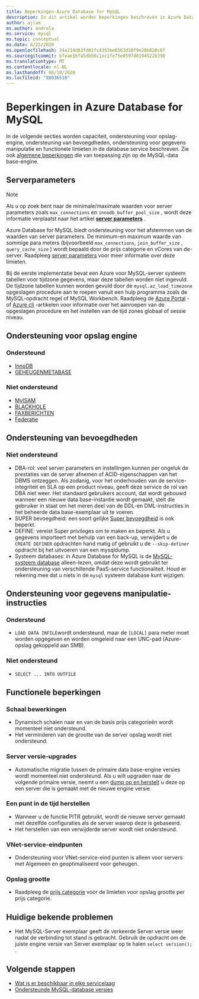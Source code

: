 ```yaml
---
title: Beperkingen-Azure Database for MySQL
description: In dit artikel worden beperkingen beschreven in Azure Database for MySQL, zoals het aantal opties voor de verbinding en de opslag engine.
author: ajlam
ms.author: andrela
ms.service: mysql
ms.topic: conceptual
ms.date: 6/25/2020
ms.openlocfilehash: 24a214d63fd01fc4353be6563d18f9e28b820c6f
ms.sourcegitcommit: bfeae16fa5db56c1ec1fe75e0597d8194522b396
ms.translationtype: MT
ms.contentlocale: nl-NL
ms.lasthandoff: 08/10/2020
ms.locfileid: "88036518"
---
```

# <a name="limitations-in-azure-database-for-mysql"></a>Beperkingen in Azure Database for MySQL
In de volgende secties worden capaciteit, ondersteuning voor opslag-engine, ondersteuning van bevoegdheden, ondersteuning voor gegevens manipulatie en functionele limieten in de database service beschreven. Zie ook [algemene beperkingen](https://dev.mysql.com/doc/mysql-reslimits-excerpt/5.6/en/limits.html) die van toepassing zijn op de MySQL-data base-engine.

## <a name="server-parameters"></a>Serverparameters

> [!NOTE]
> Als u op zoek bent naar de minimale/maximale waarden voor server parameters zoals `max_connections` en `innodb_buffer_pool_size` , wordt deze informatie verplaatst naar het artikel **[server parameters](./concepts-server-parameters.md)** .

Azure Database for MySQL biedt ondersteuning voor het afstemmen van de waarden van server parameters. De minimum-en maximum waarde van sommige para meters (bijvoorbeeld `max_connections`, `join_buffer_size` , `query_cache_size` ) wordt bepaald door de prijs categorie en vCores van de-server. Raadpleeg [server parameters](./concepts-server-parameters.md) voor meer informatie over deze limieten.

Bij de eerste implementatie bevat een Azure voor MySQL-server systeem tabellen voor tijdzone gegevens, maar deze tabellen worden niet ingevuld. De tijdzone tabellen kunnen worden gevuld door de `mysql.az_load_timezone` opgeslagen procedure aan te roepen vanuit een hulp programma zoals de MySQL-opdracht regel of MySQL Workbench. Raadpleeg de [Azure Portal](howto-server-parameters.md#working-with-the-time-zone-parameter) -of [Azure cli](howto-configure-server-parameters-using-cli.md#working-with-the-time-zone-parameter) -artikelen voor informatie over het aanroepen van de opgeslagen procedure en het instellen van de tijd zones globaal of sessie niveau.

## <a name="storage-engine-support"></a>Ondersteuning voor opslag engine

### <a name="supported"></a>Ondersteund
- [InnoDB](https://dev.mysql.com/doc/refman/5.7/en/innodb-introduction.html)
- [GEHEUGENMETABASE](https://dev.mysql.com/doc/refman/5.7/en/memory-storage-engine.html)

### <a name="unsupported"></a>Niet ondersteund
- [MyISAM](https://dev.mysql.com/doc/refman/5.7/en/myisam-storage-engine.html)
- [BLACKHOLE](https://dev.mysql.com/doc/refman/5.7/en/blackhole-storage-engine.html)
- [FAXBERICHTEN](https://dev.mysql.com/doc/refman/5.7/en/archive-storage-engine.html)
- [Federatie](https://dev.mysql.com/doc/refman/5.7/en/federated-storage-engine.html)

## <a name="privilege-support"></a>Ondersteuning van bevoegdheden

### <a name="unsupported"></a>Niet ondersteund
- DBA-rol: veel server parameters en instellingen kunnen per ongeluk de prestaties van de server afnemen of ACID-eigenschappen van het DBMS ontzeggen. Als zodanig, voor het onderhouden van de service-integriteit en SLA op een product niveau, geeft deze service de rol van DBA niet weer. Het standaard gebruikers account, dat wordt gebouwd wanneer een nieuwe data base-instantie wordt gemaakt, stelt die gebruiker in staat om het meren deel van de DDL-en DML-instructies in het beheerde data base-exemplaar uit te voeren. 
- SUPER bevoegdheid: een soort gelijke [Super bevoegdheid](https://dev.mysql.com/doc/refman/5.7/en/privileges-provided.html#priv_super) is ook beperkt.
- DEFINE: vereist Super privileges om te maken en beperkt. Als u gegevens importeert met behulp van een back-up, verwijdert u de `CREATE DEFINER` opdrachten hand matig of gebruikt u de `--skip-definer` opdracht bij het uitvoeren van een mysqldump.
- Systeem databases: in Azure Database for MySQL is de [MySQL-systeem database](https://dev.mysql.com/doc/refman/8.0/en/system-schema.html) alleen-lezen, omdat deze wordt gebruikt ter ondersteuning van verschillende PaaS-service functionaliteit. Houd er rekening mee dat u niets in de `mysql` systeem database kunt wijzigen.

## <a name="data-manipulation-statement-support"></a>Ondersteuning voor gegevens manipulatie-instructies

### <a name="supported"></a>Ondersteund
- `LOAD DATA INFILE`wordt ondersteund, maar de `[LOCAL]` para meter moet worden opgegeven en worden omgeleid naar een UNC-pad (Azure-opslag gekoppeld aan SMB).

### <a name="unsupported"></a>Niet ondersteund
- `SELECT ... INTO OUTFILE`

## <a name="functional-limitations"></a>Functionele beperkingen

### <a name="scale-operations"></a>Schaal bewerkingen
- Dynamisch schalen naar en van de basis prijs categorieën wordt momenteel niet ondersteund.
- Het verminderen van de grootte van de server opslag wordt niet ondersteund.

### <a name="server-version-upgrades"></a>Server versie-upgrades
- Automatische migratie tussen de primaire data base-engine versies wordt momenteel niet ondersteund. Als u wilt upgraden naar de volgende primaire versie, neemt u een [dump op en herstelt](./concepts-migrate-dump-restore.md) u deze op een server die is gemaakt met de nieuwe engine versie.

### <a name="point-in-time-restore"></a>Een punt in de tijd herstellen
- Wanneer u de functie PITR gebruikt, wordt de nieuwe server gemaakt met dezelfde configuraties als de server waarop deze is gebaseerd.
- Het herstellen van een verwijderde server wordt niet ondersteund.

### <a name="vnet-service-endpoints"></a>VNet-service-eindpunten
- Ondersteuning voor VNet-service-eind punten is alleen voor servers met Algemeen en geoptimaliseerd voor geheugen.

### <a name="storage-size"></a>Opslag grootte
- Raadpleeg de [prijs categorie](concepts-pricing-tiers.md) voor de limieten voor opslag grootte per prijs categorie.

## <a name="current-known-issues"></a>Huidige bekende problemen
- Het MySQL-Server exemplaar geeft de verkeerde Server versie weer nadat de verbinding tot stand is gebracht. Gebruik de opdracht om de juiste engine versie van Server exemplaar op te halen `select version();` .

## <a name="next-steps"></a>Volgende stappen
- [Wat is er beschikbaar in elke servicelaag](concepts-pricing-tiers.md)
- [Ondersteunde MySQL-database versies](concepts-supported-versions.md)
